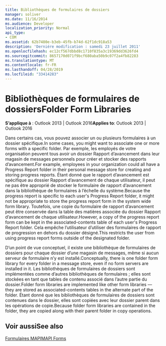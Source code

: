 ```yaml
---
title: Bibliothèques de formulaires de dossiers
manager: soliver
ms.date: 11/16/2014
ms.audience: Developer
localization_priority: Normal
api_type:
- COM
ms.assetid: 62b7480e-b3eb-45fb-b74d-62f1dc918a53
description: 'Derniére modification : samedi 23 juillet 2011'
ms.openlocfilehash: ec12cf567dbbd8c1710f835a3c19369dd3626fd4
ms.sourcegitcommit: 8657170d071f9bcf680aba50b9c07f2a4fb82283
ms.translationtype: MT
ms.contentlocale: fr-FR
ms.lasthandoff: 04/28/2019
ms.locfileid: "33414283"
---
```

# <a name="folder-form-libraries"></a><span data-ttu-id="c0c13-103">Bibliothèques de formulaires de dossiers</span><span class="sxs-lookup"><span data-stu-id="c0c13-103">Folder Form Libraries</span></span>

  
  
<span data-ttu-id="c0c13-104">**S’applique à** : Outlook 2013 | Outlook 2016</span><span class="sxs-lookup"><span data-stu-id="c0c13-104">**Applies to**: Outlook 2013 | Outlook 2016</span></span> 
  
<span data-ttu-id="c0c13-105">Dans certains cas, vous pouvez associer un ou plusieurs formulaires à un dossier spécifique.</span><span class="sxs-lookup"><span data-stu-id="c0c13-105">In some cases, you might want to associate one or more forms with a specific folder.</span></span> <span data-ttu-id="c0c13-106">Par exemple, les employés de votre organisation peuvent tous avoir un dossier Rapport d’avancement dans leur magasin de messages personnels pour créer et stocker des rapports d’avancement.</span><span class="sxs-lookup"><span data-stu-id="c0c13-106">For example, employees in your organization could all have a Progress Report folder in their personal message store for creating and storing progress reports.</span></span> <span data-ttu-id="c0c13-107">Étant donné que le rapport d’avancement est spécifique au dossier Rapport d’avancement de chaque utilisateur, il peut ne pas être approprié de stocker le formulaire de rapport d’avancement dans la bibliothèque de formulaires à l’échelle du système.</span><span class="sxs-lookup"><span data-stu-id="c0c13-107">Because the progress report is specific to each user's Progress Report folder, it might not be appropriate to store the progress report form in the system wide form library.</span></span> <span data-ttu-id="c0c13-108">Toutefois, une copie du formulaire de rapport d’avancement peut être conservée dans la table des matières associée du dossier Rapport d’avancement de chaque utilisateur.</span><span class="sxs-lookup"><span data-stu-id="c0c13-108">However, a copy of the progress report form can be kept in the associated-contents table of each user's Progress Report folder.</span></span> <span data-ttu-id="c0c13-109">Cela empêche l’utilisateur d’utiliser des formulaires de rapport de progression en dehors du dossier désigné.</span><span class="sxs-lookup"><span data-stu-id="c0c13-109">This restricts the user from using progress report forms outside of the designated folder.</span></span>
  
<span data-ttu-id="c0c13-110">D’un point de vue conceptuel, il existe une bibliothèque de formulaires de dossiers pour chaque dossier d’une magasin de messages, même si aucun serveur de formulaire n’y est installé.</span><span class="sxs-lookup"><span data-stu-id="c0c13-110">Conceptually, there is one folder form library for every folder in a message store, even if no form servers are installed in it.</span></span> <span data-ttu-id="c0c13-111">Les bibliothèques de formulaires de dossiers sont implémentées comme d’autres bibliothèques de formulaires ; elles sont stockées en tant que tables de contenu associé dans l’autre partie du dossier.</span><span class="sxs-lookup"><span data-stu-id="c0c13-111">Folder form libraries are implemented like other form libraries — they are stored as associated-contents tables in the alternate part of the folder.</span></span> <span data-ttu-id="c0c13-112">Étant donné que les bibliothèques de formulaires de dossiers sont contenues dans le dossier, elles sont copiées avec leur dossier parent dans les opérations de copie.</span><span class="sxs-lookup"><span data-stu-id="c0c13-112">Because folder form libraries are contained in the folder, they are copied along with their parent folder in copy operations.</span></span>
  
## <a name="see-also"></a><span data-ttu-id="c0c13-113">Voir aussi</span><span class="sxs-lookup"><span data-stu-id="c0c13-113">See also</span></span>



[<span data-ttu-id="c0c13-114">Formulaires MAPI</span><span class="sxs-lookup"><span data-stu-id="c0c13-114">MAPI Forms</span></span>](mapi-forms.md)

